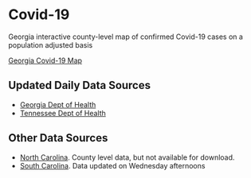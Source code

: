 # Covid-19

Georgia interactive county-level map of confirmed Covid-19 cases on a population adjusted basis

[Georgia Covid-19 Map](https://hjhuney.github.io/Covid-19/viz/ga_covid.html)



## Updated Daily Data Sources

* [Georgia Dept of Health](https://dph.georgia.gov/covid-19-daily-status-report)
* [Tennessee Dept of Health](https://www.tn.gov/health/cedep/ncov.html)


## Other Data Sources
* [North Carolina](https://www.ncdhhs.gov/covid-19-case-count-nc). County level data, but not available for download.
* [South Carolina](https://www.scdhec.gov/infectious-diseases/viruses/coronavirus-disease-2019-covid-19/monitoring-testing-covid-19). Data updated on Wednesday afternoons
